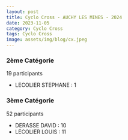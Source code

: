 ```yaml
---
layout: post
title: Cyclo Cross - AUCHY LES MINES - 2024
date: 2023-11-05
category: Cyclo Cross
tags: Cyclo Cross
image: assets/img/blog/cx.jpeg
---
```


### 2ème Catégorie
19 participants
- LECOLIER STEPHANE : 1

### 3ème Catégorie
52 participants
- DERASSE DAVID : 10
- LECOLIER LOUIS : 11
